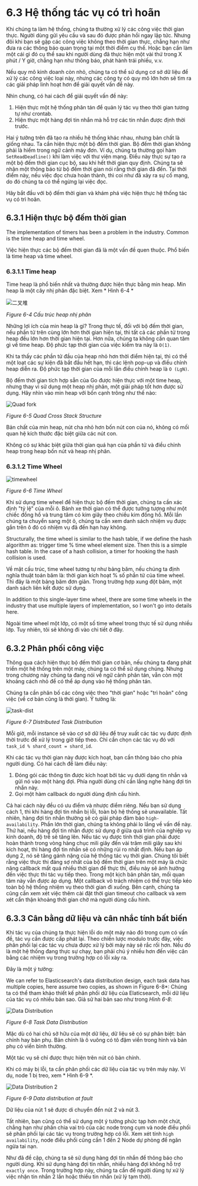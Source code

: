 # 6.3 Hệ thống tác vụ có trì hoãn

Khi chúng ta làm hệ thống, chúng ta thường xử lý các công việc thời gian thực. Người dùng gửi yêu cầu và sau đó được phản hồi ngay lập tức. Nhưng đôi khi bạn sẽ gặp các công việc không theo thời gian thực, chẳng hạn như đưa ra các thông báo quan trọng tại một thời điểm cụ thể. Hoặc bạn cần làm một cái gì đó cụ thể sau khi người dùng đã thực hiện một vài thứ trong X phút / Y giờ, chẳng hạn như thông báo, phát hành trái phiếu, v.v.

Nếu quy mô kinh doanh còn nhỏ, chúng ta có thể sử dụng cơ sở dữ liệu để xử lý các công việc loại này, nhưng các công ty có quy mô lớn hơn sẽ tìm ra các giải pháp linh hoạt hơn để giải quyết vấn đề này.

Nhìn chung, có hai cách để giải quyết vấn đề này:

1. Hiện thực một hệ thống phân tán để quản lý tác vụ theo thời gian tương tự như crontab.
2. Hiện thực một hàng đợi tin nhắn mà hỗ trợ các tin nhắn được định thời trước.

Hai ý tưởng trên đã tạo ra nhiều hệ thống khác nhau, nhưng bản chất là giống nhau. Ta cần hiện thực một bộ đếm thời gian. Bộ đếm thời gian không phải là hiếm trong ngữ cảnh máy đơn. Ví dụ, chúng ta thường gọi hàm `SetReadDeadline()` khi làm việc với thư viện mạng. Điều này thực sự tạo ra một bộ đếm thời gian cục bộ, sau khi hết thời gian quy định. Chúng ta sẽ nhận một thông báo từ bộ đếm thời gian nói rằng thời gian đã đến. Tại thời điểm này, nếu việc đọc chưa hoàn thành, thì coi như đã xảy ra sự cố mạng, do đó chúng ta có thể ngừng lại việc đọc.

Hãy bắt đầu với bộ đếm thời gian và khám phá việc hiện thực hệ thống tác vụ có trì hoãn.

## 6.3.1 Hiện thực bộ đếm thời gian

The implementation of timers has been a problem in the industry. Common is the time heap and time wheel.

Việc hiện thực các bộ đếm thời gian đã là một vấn đề quen thuộc. Phổ biến là time heap và time wheel.

### 6.3.1.1 Time heap

Time heap là phổ biến nhất và thường được hiện thực bằng min heap. Min heap là một cây nhị phân đặc biệt. Xem * Hình 6-4 *

![二叉堆](../images/ch6-binary_tree.png)

*Figure 6-4 Cấu trúc heap nhị phân*

Những lợi ích của min heap là gì? Trong thực tế, đối với bộ đếm thời gian, nếu phần tử trên cùng lớn hơn thời gian hiện tại, thì tất cả các phần tử trong heap đều lớn hơn thời gian hiện tại. Hơn nữa, chúng ta không cần quan tâm gì về time heap. Độ phức tạp thời gian của việc kiểm tra này là `O(1)`.

Khi ta thấy các phần tử đầu của heap nhỏ hơn thời điểm hiện tại, thì có thể một loạt các sự kiện đã bắt đầu hết hạn, thì các lệnh pop-up và điều chỉnh heap diễn ra. Độ phức tạp thời gian của mỗi lần điều chỉnh heap là `O (LgN)`.

Bộ đếm thời gian tích hợp sẵn của Go được hiện thực với một time heap, nhưng thay vì sử dụng một heap nhị phân, một giải pháp tốt hơn được sử dụng. Hãy nhìn vào min heap với bốn cạnh trông như thế nào:

![Quad fork](../images/ch6-four-branch-tree.png)

*Figure 6-5 Quad Cross Stack Structure*

Bản chất của min heap, nút cha nhỏ hơn bốn nút con của nó, không có mối quan hệ kích thước đặc biệt giữa các nút con.

Không có sự khác biệt giữa thời gian quá hạn của phần tử và điều chỉnh heap trong heap bốn nút và heap nhị phân.

### 6.3.1.2 Time Wheel

![timewheel](../images/ch6-timewheel.png)

*Figure 6-6 Time Wheel*

Khi sử dụng time wheel để hiện thực bộ đếm thời gian, chúng ta cần xác định "tỷ lệ" của mỗi ô. Bánh xe thời gian có thể được tưởng tượng như một chiếc đồng hồ và trung tâm có kim giây theo chiều kim đồng hồ. Mỗi lần chúng ta chuyển sang một ô, chúng ta cần xem danh sách nhiệm vụ được gắn trên ô đó có nhiệm vụ đã đến hạn hay không.

Structurally, the time wheel is similar to the hash table, if we define the hash algorithm as: trigger time % time wheel element size. Then this is a simple hash table. In the case of a hash collision, a timer for hooking the hash collision is used.

Về mặt cấu trúc, time wheel tương tự như bảng băm, nếu chúng ta định nghĩa thuật toán băm là: thời gian kích hoạt % số phần tử của time wheel. Thì đây là một bảng băm đơn giản. Trong trường hợp xung đột băm, một danh sách liên kết được sử dụng.

In addition to this single-layer time wheel, there are some time wheels in the industry that use multiple layers of implementation, so I won't go into details here.

Ngoài time wheel một lớp, có một số time wheel trong thực tế sử dụng nhiều lớp. Tuy nhiên, tôi sẽ không đi vào chi tiết ở đây.

## 6.3.2 Phân phối công việc

Thông qua cách hiện thực bộ đếm thời gian cơ bản, nếu chúng ta đang phát triển một hệ thống trên một máy, chúng ta có thể sử dụng chúng. Nhưng trong chương này chúng ta đang nói về ngữ cảnh phân tán, vẫn còn một khoảng cách nhỏ để có thể áp dụng vào hệ thống phân tán.

Chúng ta cần phân bố các công việc theo "thời gian" hoặc "trì hoãn" công việc (về cơ bản cũng là thời gian). Ý tưởng là:

![task-dist](../images/ch6-task-sched.png)

*Figure 6-7 Distributed Task Distribution*

Mỗi giờ, mỗi instance sẽ vào cơ sở dữ liệu để truy xuất các tác vụ được định thời trước để xử lý trong giờ tiếp theo. Chỉ cần chọn các tác vụ đó với `task_id % shard_count = shard_id`.

Khi các tác vụ thời gian này được kích hoạt, bạn cần thông báo cho phía người dùng. Có hai cách để làm điều này:

1. Đóng gói các thông tin được kích hoạt bởi tác vụ dưới dạng tin nhắn và gửi nó vào một hàng đợi. Phía người dùng chỉ cần lắng nghe hàng đợi tin nhắn này.
2. Gọi một hàm callback do người dùng định cấu hình.

Cả hai cách này đều có ưu điểm và nhược điểm riêng. Nếu bạn sử dụng cách 1, thì khi hàng đợi tin nhắn bị lỗi, toàn bộ hệ thống sẽ unavailable. Tất nhiên, hàng đợi tin nhắn thường sẽ có giải pháp đảm bảo `high-availability`. Phần lớn thời gian, chúng ta không phải lo lắng về vấn đề này. Thứ hai, nếu hàng đợi tin nhắn được sử dụng ở giữa quá trình của nghiệp vụ kinh doanh, độ trễ sẽ tăng lên. Nếu tác vụ được tính thời gian phải được hoàn thành trong vòng hàng chục mili giây đến vài trăm mili giây sau khi kích hoạt, thì hàng đợi tin nhắn sẽ có những rủi ro nhất định. Nếu bạn áp dụng 2, nó sẽ tăng gánh nặng của hệ thống tác vụ thời gian. Chúng tôi biết rằng việc thực thi đáng sợ nhất của bộ đếm thời gian trên một máy là chức năng callback mất quá nhiều thời gian để thực thi, điều này sẽ ảnh hưởng đến việc thực thi tác vụ tiếp theo. Trong một kịch bản phân tán, mối quan tâm này vẫn được áp dụng. Một callback vô trách nhiệm có thể trực tiếp kéo toàn bộ hệ thống nhiệm vụ theo thời gian đi xuống. Bên cạnh, chúng ta cũng cần xem xét việc thêm cài đặt thời gian timeout cho callback và xem xét cẩn thận khoảng thời gian chờ mà người dùng cấu hình.

## 6.3.3 Cân bằng dữ liệu và cân nhắc tính bất biến

Khi tác vụ của chúng ta thực hiện lỗi do một máy nào đó trong cụm có vấn đề, tác vụ cần được cấp phát lại. Theo chiến lược modulo trước đây, việc phân phối lại các tác vụ chưa được xử lý bởi máy này sẽ rắc rối hơn. Nếu đó là một hệ thống đang thực sự chạy, bạn phải chú ý nhiều hơn đến việc cân bằng các nhiệm vụ trong trường hợp có lỗi xảy ra.

Đây là một ý tưởng:

We can refer to Elasticsearch's data distribution design, each task data has multiple copies, here assume two copies, as shown in Figure 6-8*:
Chúng ta có thể tham khảo thiết kế phân phối dữ liệu của Elaticsearch, mỗi dữ liệu của tác vụ có nhiều bản sao. Giả sử hai bản sao như trong *Hình 6-8*:


![Data Distribution](../images/ch6-data-dist1.png)

*Figure 6-8 Task Data Distribution*

Mặc dù có hai chủ sở hữu của một dữ liệu, dữ liệu sẽ có sự phân biệt: bản chính hay bản phụ. Bản chính là ô vuông có tô đậm viền trong hình và bản phụ có viền bình thường.

Một tác vụ sẽ chỉ được thực hiện trên nút có bản chính.

Khi có máy bị lỗi, ta cần phân phối các dữ liệu của tác vụ trên máy này. Ví dụ, node 1 bị treo, xem * Hình 6-9 *.

![Data Distribution 2](../images/ch6-data-dist2.png)

*Figure 6-9 Data distribution at fault*

Dữ liệu của nút 1 sẽ được di chuyển đến nút 2 và nút 3.

Tất nhiên, bạn cũng có thể sử dụng một ý tưởng phức tạp hơn một chút, chẳng hạn như phân chia vai trò của các node trong cụm và node điều phối sẽ phân phối lại các tác vụ trong trường hợp có lỗi. Xem xét tính `high availability`, node điều phối cũng cần 1 đến 2 Node dự phòng để ngăn ngừa tai nạn.

Như đã đề cập, chúng ta sẽ sử dụng hàng đợi tin nhắn để thông báo cho người dùng. Khi sử dụng hàng đợi tin nhắn, nhiều hàng đợi không hỗ trợ `exactly once`. Trong trường hợp này, chúng ta cần để người dùng tự xử lý việc nhận tin nhắn 2 lần hoặc thiếu tin nhắn (xử lý tạm thời).
